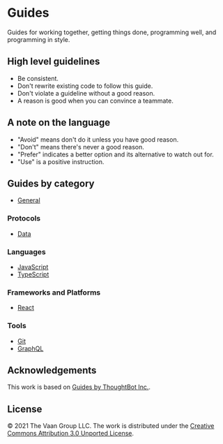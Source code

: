 # Guides

Guides for working together, getting things done, programming well, and programming in style.

## High level guidelines

- Be consistent.
- Don't rewrite existing code to follow this guide.
- Don't violate a guideline without a good reason.
- A reason is good when you can convince a teammate.

## A note on the language

- "Avoid" means don't do it unless you have good reason.
- "Don't" means there's never a good reason.
- "Prefer" indicates a better option and its alternative to watch out for.
- "Use" is a positive instruction.

## Guides by category

- [General](/general/)

### Protocols

- [Data](/data/)

### Languages

- [JavaScript](/javascript/)
- [TypeScript](/typescript/)

### Frameworks and Platforms

- [React](/react/)

### Tools

- [Git](/git/)
- [GraphQL](/graphql/)

## Acknowledgements

This work is based on [Guides by ThoughtBot Inc.](https://github.com/thoughtbot/guides).

## License

© 2021 The Vaan Group LLC. The work is distributed under the [Creative Commons Attribution 3.0 Unported License](http://creativecommons.org/licenses/by/3.0/).
